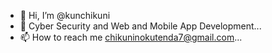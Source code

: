 - 👋 Hi, I’m @kunchikuni
- 👀 Cyber Security and Web and Mobile App Development...
- 📫 How to reach me chikuninokutenda7@gmail.com...

<!---
kunchikuni/kunchikuni is a ✨ special ✨ repository because its `README.md` (this file) appears on your GitHub profile.
You can click the Preview link to take a look at your changes.
--->
